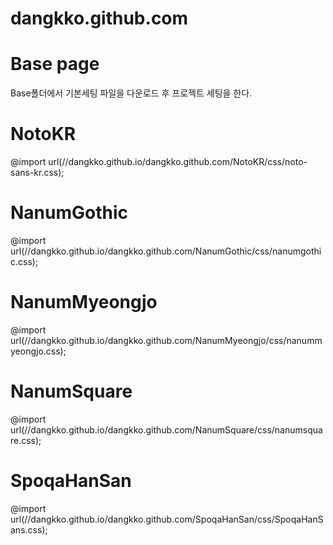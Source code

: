 # dangkko.github.com
# Base page
Base폴더에서 기본세팅 파일을 다운로드 후 프로젝트 세팅을 한다.
# 
 
# NotoKR
@import url(//dangkko.github.io/dangkko.github.com/NotoKR/css/noto-sans-kr.css);

# NanumGothic
@import url(//dangkko.github.io/dangkko.github.com/NanumGothic/css/nanumgothic.css);

# NanumMyeongjo
@import url(//dangkko.github.io/dangkko.github.com/NanumMyeongjo/css/nanummyeongjo.css);

# NanumSquare
@import url(//dangkko.github.io/dangkko.github.com/NanumSquare/css/nanumsquare.css);

# SpoqaHanSan
@import url(//dangkko.github.io/dangkko.github.com/SpoqaHanSan/css/SpoqaHanSans.css);

